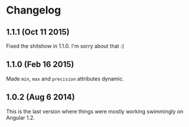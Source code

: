 # Changelog

## 1.1.1 (Oct 11 2015)

Fixed the shitshow in 1.1.0. I'm sorry about that :(

## 1.1.0 (Feb 16 2015)

 Made `min`, `max` and `precision` attributes dynamic.

## 1.0.2 (Aug 6 2014)

This is the last version where things were mostly working swimmingly on Angular 1.2.
